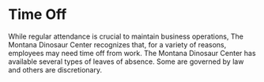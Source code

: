 # Time Off

While regular attendance is crucial to maintain business operations, The Montana Dinosaur Center recognizes that, for a variety of reasons, employees may need time off from work. The Montana Dinosaur Center has available several types of leaves of absence. Some are governed by law and others are discretionary.&#x20;
